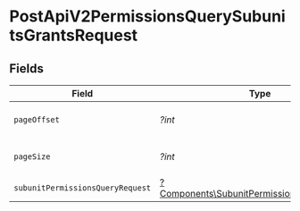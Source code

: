 # PostApiV2PermissionsQuerySubunitsGrantsRequest


## Fields

| Field                                                                                                   | Type                                                                                                    | Required                                                                                                | Description                                                                                             |
| ------------------------------------------------------------------------------------------------------- | ------------------------------------------------------------------------------------------------------- | ------------------------------------------------------------------------------------------------------- | ------------------------------------------------------------------------------------------------------- |
| `pageOffset`                                                                                            | *?int*                                                                                                  | :heavy_minus_sign:                                                                                      | Numer strony wyników.                                                                                   |
| `pageSize`                                                                                              | *?int*                                                                                                  | :heavy_minus_sign:                                                                                      | Rozmiar strony wyników.                                                                                 |
| `subunitPermissionsQueryRequest`                                                                        | [?Components\SubunitPermissionsQueryRequest](../../Models/Components/SubunitPermissionsQueryRequest.md) | :heavy_minus_sign:                                                                                      | N/A                                                                                                     |